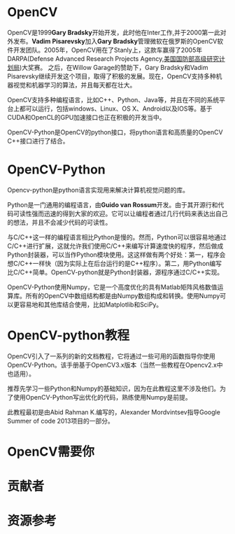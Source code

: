 # OpenCV

OpenCV是1999**Gary Bradsky**开始开发，此时他在Inter工作,并于2000第一此对外发布。**Vadim Pisarevsky**加入**Gary Bradsky**管理微软在俄罗斯的OpenCV软件开发团队。2005年，OpenCV用在了Stanly上，这款车赢得了2005年DARPA(Defense Advanced Research Projects Agency,[美国国防部高级研究计划局](https://baike.baidu.com/item/%E7%BE%8E%E5%9B%BD%E5%9B%BD%E9%98%B2%E9%83%A8%E9%AB%98%E7%BA%A7%E7%A0%94%E7%A9%B6%E8%AE%A1%E5%88%92%E5%B1%80/10675056?fromtitle=DARPA&fromid=4441629&fr=aladdin))大奖赛。 之后，在Willow Garage的赞助下，Gary Bradsky和Vadim Pisarevsky继续开发这个项目，取得了积极的发展。现在，OpenCV支持多种机器视觉和机器学习的算法，并且每天都在壮大。

OpenCV支持多种编程语言，比如C++、Python、Java等，并且在不同的系统平台上都可以运行，包括windows、Linux、OS X、Android以及IOS等。基于CUDA和OpenCL的GPU加速接口也正在积极的开发当中。

OpenCV-Python是OpenCV的python接口，将python语言和高质量的OpenCV C++接口进行了结合。

# OpenCV-Python

Opencv-python是python语言实现用来解决计算机视觉问题的库。

Python是一门通用的编程语言，由**Guido van Rossum**开发。由于其开源行和代码可读性强而迅速的得到大家的欢迎。它可以让编程者通过几行代码来表达出自己的想法，并且不会减少代码的可读性。

与C/C++这一样的编程语言相比Python是慢的。然而，Python可以很容易地通过C/C++进行扩展，这就允许我们使用C/C++来编写计算速度快的程序，然后做成Python封装器，可以当作Python模块使用。这这样做有两个好处：第一，程序会想C/C++一样快（因为实际上在后台运行的是C++程序）。第二，用Python编写比C/C++简单。OpenCV-python就是Python封装器，源程序通过C/C++实现。

OpenCV-Python使用Numpy，它是一个高度优化的具有Matlab矩阵风格数值运算库。所有的OpenCV中数组结构都是由Numpy数组构成和转换。使用Numpy可以更容易地和其他库结合使用，比如Matplotlib和SciPy。

# OpenCV-python教程

OpenCV引入了一系列的新的文档教程，它将通过一些可用的函数指导你使用OpenCV-Python。该手册基于OpenCV3.x版本（当然一些教程在Opencv2.x中也适用）。

推荐先学习一些Python和Numpy的基础知识，因为在此教程这里不涉及他们。为了使用OpenCV-Python写出优化的代码，熟练使用Numpy是前提。

此教程最初是由Abid Rahman K.编写的，Alexander Mordvintsev指导Google Summer of code 2013项目的一部分。

# OpenCV需要你

# 贡献者

# 资源参考
